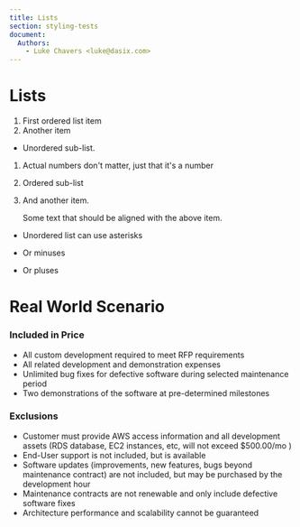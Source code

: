 ```yaml
---
title: Lists
section: styling-tests
document:
  Authors:
    - Luke Chavers <luke@dasix.com>
---
```


# Lists

1. First ordered list item
2. Another item
  * Unordered sub-list. 
1. Actual numbers don't matter, just that it's a number
  1. Ordered sub-list
4. And another item.  

   Some text that should be aligned with the above item.

* Unordered list can use asterisks
- Or minuses
+ Or pluses

# Real World Scenario

### Included in Price
* All custom development required to meet RFP requirements
* All related development and demonstration expenses
* Unlimited bug fixes for defective software during selected maintenance period
* Two demonstrations of the software at pre-determined milestones

### Exclusions
* Customer must provide AWS access information and all development assets (RDS database, EC2 instances, etc, will not exceed $500.00/mo )
* End-User support is not included, but is available
* Software updates (improvements, new features, bugs beyond maintenance contract) 
are not included, but may be purchased by the development hour
* Maintenance contracts are not renewable and only include defective software fixes
* Architecture performance and scalability cannot be guaranteed
